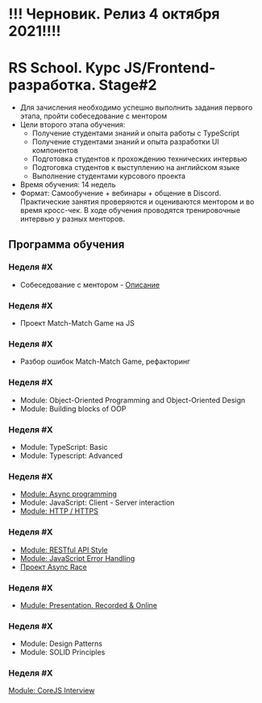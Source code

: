 # !!! Черновик. Релиз 4 октября 2021!!!!
# RS School. Курс JS/Frontend-разработка. Stage#2
- Для зачисления необходимо успешно выполнить задания первого этапа, пройти собеседование с ментором
- Цели второго этапа обучения:
    - Получение студентами знаний и опыта работы с TypeScript
    - Получение студентами знаний и опыта разработки UI компонентов
    - Подготовка студентов к прохождению технических интервью
    - Подтоговка студентов к выступлению на английском языке
    - Выполнение студентами курсового проекта
- Время обучения: 14 недель
- Формат: Cамообучение + вебинары + общение в Discord. Практические занятия проверяются и оцениваются ментором и во время кросс-чек. В ходе обучения проводятся тренировочные интервью у разных менторов.

## Программа обучения
### Неделя #X
- Собеседование с ментором - [Описание](technical-screening.md)

### Неделя #X 
- Проект Match-Match Game на JS

### Неделя #X
- Разбор ошибок Match-Match Game, рефакторинг

### Неделя #X
- Module: Object-Oriented Programming and Object-Oriented Design
- Module: Building blocks of OOP

### Неделя #X
- Module: TypeScript: Basic
- Module: Typescript: Advanced

### Неделя #X
- [Module: Async programming](modules/async/)
- Module: JavaScript: Client - Server interaction
- [Module: HTTP / HTTPS](modules/http/)

### Неделя #X
- [Module: RESTful API Style](modules/restful-api/)
- [Module: JavaScript Error Handling](modules/error-handling/)
- [Проект Async Race](https://github.com/rolling-scopes-school/tasks/blob/master/tasks/async-race.md)

### Неделя #X
- [Mudule: Presentation. Recorded & Online](modules/presentation)

### Неделя #X
- Module: Design Patterns
- Module: SOLID Principles

### Неделя #X
[Module: CoreJS Interview](https://github.com/rolling-scopes-school/tasks/blob/master/tasks/interview-corejs.md)




